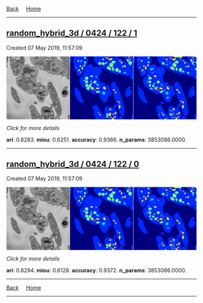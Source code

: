 
[Back](..)&nbsp;&nbsp;&nbsp;&nbsp;&nbsp;[Home](https://leapmanlab.github.io/snapshots)

---

<div class="summary"><a href="1"><h2>random_hybrid_3d / 0424 / 122 / 1</h2></a><p>Created 07 May 2019, 11:57:09
</p><a href="1"><img src="1/media/summary.png" align="center"></a><p>
<i>Click for more details</i>
</p></div>

**ari**: 0.8283. **miou**: 0.6251. **accuracy**: 0.9366. **n_params**: 3853086.0000. 

---

<div class="summary"><a href="0"><h2>random_hybrid_3d / 0424 / 122 / 0</h2></a><p>Created 07 May 2019, 11:57:09
</p><a href="0"><img src="0/media/summary.png" align="center"></a><p>
<i>Click for more details</i>
</p></div>

**ari**: 0.8294. **miou**: 0.6128. **accuracy**: 0.9372. **n_params**: 3853086.0000. 

---

[Back](..)&nbsp;&nbsp;&nbsp;&nbsp;&nbsp;[Home](https://leapmanlab.github.io/snapshots)

---